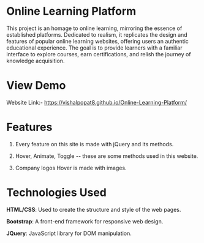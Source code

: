 # Online Learning Platform
This project is an homage to online learning, mirroring the essence of established platforms. Dedicated to realism, it replicates the design and features of popular online learning websites, offering users an authentic educational experience. The goal is to provide learners with a familiar interface to explore courses, earn certifications, and relish the journey of knowledge acquisition.

# View Demo
Website Link:- https://vishalpopat8.github.io/Online-Learning-Platform/

# Features
1. Every feature on this site is made with jQuery and its methods.
   
2. Hover, Animate, Toggle -- these are some methods used in this website.
   
3. Company logos Hover is made with images.

# Technologies Used
**HTML/CSS**: Used to create the structure and style of the web pages.

**Bootstrap**: A front-end framework for responsive web design.

**JQuery**: JavaScript library for DOM manipulation.
